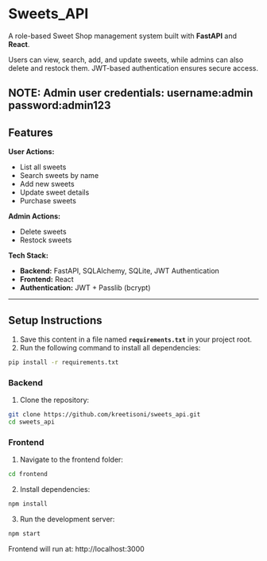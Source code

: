 # Sweets_API

A role-based Sweet Shop management system built with **FastAPI** and **React**.

Users can view, search, add, and update sweets, while admins can also delete and restock them. JWT-based authentication ensures secure access.

NOTE: Admin user credentials:
username:admin
password:admin123
---

## Features

**User Actions:**
- List all sweets
- Search sweets by name
- Add new sweets
- Update sweet details
- Purchase sweets

**Admin Actions:**
- Delete sweets
- Restock sweets

**Tech Stack:**
- **Backend:** FastAPI, SQLAlchemy, SQLite, JWT Authentication
- **Frontend:** React
- **Authentication:** JWT + Passlib (bcrypt)

---

## Setup Instructions


1. Save this content in a file named **`requirements.txt`** in your project root.
2. Run the following command to install all dependencies:

```bash
pip install -r requirements.txt
```

### Backend

1. Clone the repository:

```bash
git clone https://github.com/kreetisoni/sweets_api.git
cd sweets_api
```
### Frontend

1. Navigate to the frontend folder:
```bash
cd frontend
```

2. Install dependencies:
```bash
npm install
```

3. Run the development server:
```bash
npm start
```

Frontend will run at: http://localhost:3000
